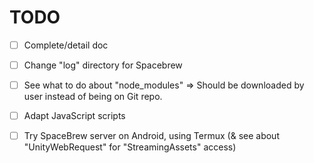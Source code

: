 # TODO

- [ ] Complete/detail doc

- [ ] Change "log" directory for Spacebrew
- [ ] See what to do about "node_modules"
    => Should be downloaded by user instead of being on Git repo.

- [ ] Adapt JavaScript scripts

- [ ] Try SpaceBrew server on Android, using Termux
    (& see about "UnityWebRequest" for "StreamingAssets" access)
